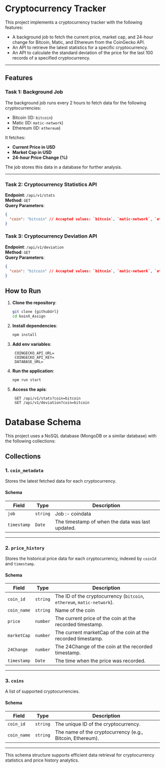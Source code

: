 # Cryptocurrency Tracker

This project implements a cryptocurrency tracker with the following features:

- A background job to fetch the current price, market cap, and 24-hour change for Bitcoin, Matic, and Ethereum from the CoinGecko API.
- An API to retrieve the latest statistics for a specific cryptocurrency.
- An API to calculate the standard deviation of the price for the last 100 records of a specified cryptocurrency.

---

## Features

### Task 1: Background Job

The background job runs every 2 hours to fetch data for the following cryptocurrencies:

- Bitcoin (ID: `bitcoin`)
- Matic (ID: `matic-network`)
- Ethereum (ID: `ethereum`)

It fetches:

- **Current Price in USD**
- **Market Cap in USD**
- **24-hour Price Change (%)**

The job stores this data in a database for further analysis.

---

### Task 2: Cryptocurrency Statistics API

**Endpoint**: `/api/v1/stats`  
**Method**: `GET`  
**Query Parameters**:

```json
{
  "coin": "bitcoin" // Accepted values: `bitcoin`, `matic-network`, `ethereum`
}
```

### Task 3: Cryptocurrency Deviation API

**Endpoint**: `/api/v1/deviation`  
**Method**: `GET`  
**Query Parameters**:

```json
{
  "coin": "bitcoin" // Accepted values: `bitcoin`, `matic-network`, `ethereum`
}
```

## How to Run

1. **Clone the repository**:
   ```bash
   git clone {githubUrl}
   cd koinX_Assign
   ```
2. **Install dependencies**:
   ```bash
   npm install
   ```
3. **Add env variables**:
   ```env
    COINGECKO_API_URL=
    COINGECKO_API_KEY=
    DATABASE_URL=
   ```
4. **Run the application**:
   ```bash
   npm run start
   ```
5. **Access the apis**:
   ```
    GET /api/v1/stats?coin=bitcoin
    GET /api/v1/deviation?coin=bitcoin
   ```

# Database Schema

This project uses a NoSQL database (MongoDB or a similar database) with the following collections:

## Collections

### 1. `coin_metadata`

Stores the latest fetched data for each cryptocurrency.

#### Schema

| Field       | Type     | Description                                      |
| ----------- | -------- | ------------------------------------------------ |
| `job`       | `string` | Job :- coindata                                  |
| `timestamp` | `Date`   | The timestamp of when the data was last updated. |

---

### 2. `price_history`

Stores the historical price data for each cryptocurrency, indexed by `coinId` and `timestamp`.

#### Schema

| Field       | Type     | Description                                                            |
| ----------- | -------- | ---------------------------------------------------------------------- |
| `coin_id`   | `string` | The ID of the cryptocurrency (`bitcoin`, `ethereum`, `matic-network`). |
| `coin_name` | `string` | Name of the coin                                                       |
| `price`     | `number` | The current price of the coin at the recorded timestamp.               |
| `marketCap` | `number` | The current marketCap of the coin at the recorded timestamp.           |
| `24Change`  | `number` | The 24Change of the coin at the recorded timestamp.                    |
| `timestamp` | `Date`   | The time when the price was recorded.                                  |

---

### 3. `coins`

A list of supported cryptocurrencies.

#### Schema

| Field       | Type     | Description                                               |
| ----------- | -------- | --------------------------------------------------------- |
| `coin_id`   | `string` | The unique ID of the cryptocurrency.                      |
| `coin_name` | `string` | The name of the cryptocurrency (e.g., Bitcoin, Ethereum). |

---

This schema structure supports efficient data retrieval for cryptocurrency statistics and price history analytics.
